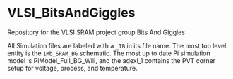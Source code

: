 # VLSI_BitsAndGiggles
Repository for the VLSI SRAM project group Bits And Giggles 

All Simulation files are labeled with a `_TB` in its file name. The most top level entity is the `1Mb_SRAM_BG` schematic. The most up to date Pi simulation model is PiModel_Full_BG_Will, and the adexl_1 contains the PVT corner setup for voltage, process, and temperature. 
